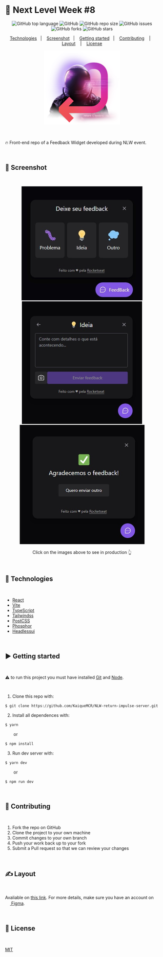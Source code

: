 # 🚀 Next Level Week #8

<div align="center">

![GitHub top language](https://img.shields.io/github/languages/top/KaiqueMCR/NLW-return-impulse-web?color=%23007acc)
![GitHub](https://img.shields.io/github/license/KaiqueMCR/NLW-return-impulse-web)
![GitHub repo size](https://img.shields.io/github/repo-size/KaiqueMCR/NLW-return-impulse-web)
![GitHub issues](https://img.shields.io/github/issues/KaiqueMCR/NLW-return-impulse-web)
![GitHub forks](https://img.shields.io/github/forks/KaiqueMCR/NLW-return-impulse-web)
![GitHub stars](https://img.shields.io/github/stars/KaiqueMCR/NLW-return-impulse-web)

</div>

<div align="center">

<a href="#-Technologies
">Technologies</a>&nbsp;&nbsp;&nbsp;|&nbsp;&nbsp;&nbsp;
<a href="#-Screenshot">Screenshot</a>&nbsp;&nbsp;&nbsp;|&nbsp;&nbsp;&nbsp;
<a href="#-Getting started">Getting started</a>&nbsp;&nbsp;&nbsp;|&nbsp;&nbsp;&nbsp;
<a href="#-Contributing">Contributing</a>
&nbsp;&nbsp;&nbsp;|&nbsp;&nbsp;&nbsp;
<a href="#-Layout">Layout</a>
&nbsp;&nbsp;&nbsp;|&nbsp;&nbsp;&nbsp;
<a href="#-License">License</a>

</div>

<div align="center">
  <img style="width: 250px" src="./.github/logo-NLW.png">
</div>

<br>
<br>

🔥 Front-end repo of a Feedback Widget developed during NLW event.

<br>

## 📸 Screenshot

<br>

<div align="center">

[<img src="./.github/screenshot.jpeg">](https://nlw-return-impulse-i7hvazn5d-kaiquemcr.vercel.app/)
[<img src="./.github/form-screenshot.jpeg">](https://nlw-return-impulse-i7hvazn5d-kaiquemcr.vercel.app/)
[<img src="./.github/sucess-screenshot.jpeg">](https://nlw-return-impulse-i7hvazn5d-kaiquemcr.vercel.app/)

Click on the images above to see in production 👆

</div>

<br>

## 👾 Technologies

<br>

- [React](https://pt-br.reactjs.org/)
- [Vite](https://vitejs.dev/)
- [TypeScript](https://www.typescriptlang.org/)
- [Tailwindss](https://tailwindcss.com/)
- [PostCSS](https://postcss.org/)
- [Phosphor](https://phosphoricons.com/)
- [Headlessui](https://headlessui.dev/)

<br>

## ▶️ Getting started

<br>

⚠️ to run this project you must have installed [Git](https://git-scm.com) and [Node](https://nodejs.org/en/).

<br>

1. Clone this repo with:

```bash
$ git clone https://github.com/KaiqueMCR/NLW-return-impulse-server.git
```

2. Install all dependences with:

```bash
$ yarn
```

&nbsp;&nbsp;&nbsp;&nbsp;&nbsp;&nbsp; or

```bash
$ npm install
```

3. Run dev server with:

```bash
$ yarn dev
```

&nbsp;&nbsp;&nbsp;&nbsp;&nbsp;&nbsp; or

```bash
$ npm run dev
```

<br>

## 💪 Contributing

<br>

1. Fork the repo on GitHub
2. Clone the project to your own machine
3. Commit changes to your own branch
4. Push your work back up to your fork
5. Submit a Pull request so that we can review your changes

<br>

## ✍️ Layout

<br>

Avaliable on [this link](https://www.figma.com/community/file/1102912516166573468). For more details, make sure you have an account on &nbsp;[<img src="https://cdn.jsdelivr.net/gh/devicons/devicon/icons/figma/figma-original.svg" height="16px" width="16px"/> Figma](https://figma.com).

<br>

## 📄 License

<br>

[MIT](https://choosealicense.com/licenses/mit/)
